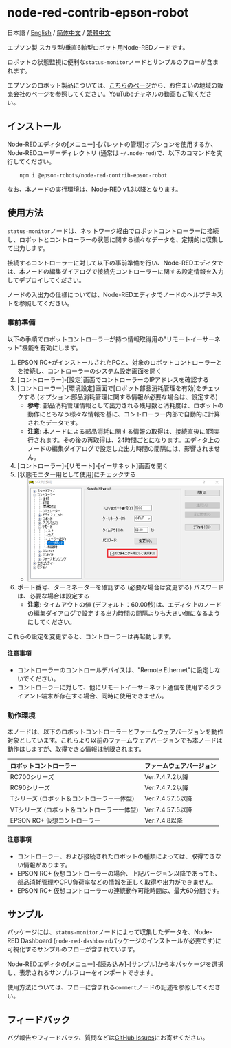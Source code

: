 # node-red-contrib-epson-robot

日本語 / [English](./README.md) / [简体中文](./README_zh-CN.md) / [繁體中文](./README_zh-TW.md)

エプソン製 スカラ型/垂直6軸型ロボット用Node-REDノードです。

ロボットの状態監視に便利な`status-monitor`ノードとサンプルのフローが含まれます。

エプソンのロボット製品については、[こちらのページ](https://global.epson.com/products/robots/)から、お住まいの地域の販売会社のページを参照してください。[YouTubeチャネル](https://www.youtube.com/channel/UCmgC2Kabv6p5ioMPH71U0PQ/)の動画もご覧ください。

## インストール

Node-REDエディタの[メニュー]-[パレットの管理]オプションを使用するか、Node-REDユーザーディレクトリ (通常は `~/.node-red`)で、以下のコマンドを実行してください。

        npm i @epson-robots/node-red-contrib-epson-robot

なお、本ノードの実行環境は、Node-RED v1.3以降となります。

## 使用方法

`status-monitor`ノードは、ネットワーク経由でロボットコントローラーに接続し、ロボットとコントローラーの状態に関する様々なデータを、定期的に収集して出力します。

接続するコントローラーに対して以下の事前準備を行い、Node-REDエディタでは、本ノードの編集ダイアログで接続先コントローラーに関する設定情報を入力してデプロイしてください。

ノードの入出力の仕様については、Node-REDエディタでノードのヘルプテキストを参照してください。

### 事前準備

以下の手順でロボットコントローラーが持つ情報取得用の"リモートイーサーネット"機能を有効にします。

1. EPSON RC+がインストールされたPCと、対象のロボットコントローラーとを接続し、コントローラーのシステム設定画面を開く
1. [コントローラー]-[設定]画面でコントローラーのIPアドレスを確認する
1. [コントローラー]-[環境設定]画面で[ロボット部品消耗管理を有効]をチェックする (オプション:部品消耗管理に関する情報が必要な場合は、設定する)
    * **参考**: 部品消耗管理情報として出力される残月数と消耗度は、ロボットの動作にともなう様々な情報を基に、コントローラー内部で自動的に計算されたデータです。
    * **注意**: 本ノードによる部品消耗に関する情報の取得は、接続直後に1回実行されます。その後の再取得は、24時間ごとになります。エディタ上のノードの編集ダイアログで設定した出力時間の間隔には、影響されません。
1. [コントローラー]-[リモート]-[イーサネット]画面を開く
1. [状態モニター用として使用]にチェックする
    * ![状態モニター用として使用](./resources/RC+_SystemConfiguration_RemoteEthernet_ja.png)
1. ポート番号、ターミネーターを確認する (必要な場合は変更する) パスワードは、必要な場合は設定する
    * **注意**: タイムアウトの値 (デフォルト：60.00秒)は、エディタ上のノードの編集ダイアログで設定する出力時間の間隔よりも大きい値になるようにしてください。

これらの設定を変更すると、コントローラーは再起動します。

#### 注意事項

* コントローラーのコントロールデバイスは、"Remote Ethernet"に設定しないでください。
* コントローラーに対して、他にリモートイーサーネット通信を使用するクライアント端末が存在する場合、同時に使用できません。

### 動作環境

本ノードは、以下のロボットコントローラーとファームウェアバージョンを動作対象としています。これらより以前のファームウェアバージョンでも本ノードは動作はしますが、取得できる情報は制限されます。

|ロボットコントローラー|ファームウェアバージョン|
|:--|:--|
|RC700シリーズ|Ver.7.4.7.2以降|
|RC90シリーズ|Ver.7.4.7.2以降|
|Tシリーズ (ロボット＆コントローラー一体型)|Ver.7.4.57.5以降|
|VTシリーズ (ロボット＆コントローラー一体型)|Ver.7.4.57.5以降|
|EPSON RC+ 仮想コントローラー|Ver.7.4.8以降|

#### 注意事項

* コントローラー、および接続されたロボットの種類によっては、取得できない情報があります。
* EPSON RC+ 仮想コントローラーの場合、上記バージョン以降であっても、部品消耗管理やCPU負荷率などの情報を正しく取得や出力ができません。
* EPSON RC+ 仮想コントローラーの連続動作可能時間は、最大60分間です。

## サンプル

パッケージには、`status-monitor`ノードによって収集したデータを、Node-RED Dashboard (`node-red-dashboard`パッケージのインストールが必要です)に可視化するサンプルのフローが含まれています。

Node-REDエディタの[メニュー]-[読み込み]-[サンプル]から本パッケージを選択し、表示されるサンプルフローをインポートできます。

使用方法については、フローに含まれる`comment`ノードの記述を参照してください。

## フィードバック

バグ報告やフィードバック、質問などは[GitHub Issues](https://github.com/Epson-Robots/node-red-contrib-epson-robot/issues)にお寄せください。
